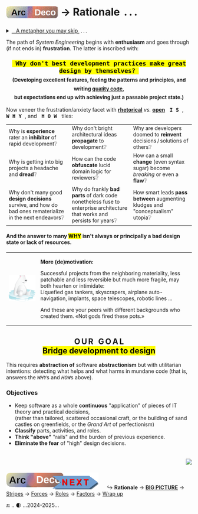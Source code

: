 # <sub>[![Arc Deco.](../../../../_rsc/_img/ArcDeco/ArcDeco-bar-h33px_rounded.png)](../../README.md)</sub> &rarr; Rationale &thinsp;.&thinsp;.&thinsp;.

<details><summary><ins>&nbsp; &nbsp;A metaphor you may skip&nbsp;</ins>&nbsp;.&thinsp;.&thinsp;.</summary>
&nbsp; &nbsp; &nbsp;.&thinsp;.&thinsp;. but (thanks) you've clicked.

<p dir="rtl">A cherry-picked <b>metaphor</b><br />simplifies explanation<br />.(at times even for readers)</p>

#### Figure of chess is a universal figure of speech...

<table><tr valign="top"><td width="50%">
<details><summary><ins>&thinsp;Who is your opponent in software?&thinsp;</ins></summary>
Users, managers, other developers, or the Architect? None ...
<p align="center"><b><samp>The &thinsp;D&thinsp;E&thinsp;V&thinsp;E&thinsp;L&thinsp;O&thinsp;P&thinsp;M&thinsp;E&thinsp;N&thinsp;T&thinsp; itself<sup>⬇️</sup></samp></b></p>
</details>
  <p><img alt="&nbsp;IT chess phantasy" src="../../../../_rsc/_img/illus/ChessIT.jpg" /></p>

🎇**Win** &thinsp;&mdash;&thinsp; pattern teasers make up frameworks. Breaking changes go light.\
The more realistic **draw** means "the controllable chaos" of development. 

Checked &thinsp;&mdash;&thinsp; principal changes are done with Woodoo programming.

Stalemate — the project works, but it's challenging to add significant features.

**Mate** &thinsp;&mdash;&thinsp; dev stops, support only. The proper time to hand the project over to another team or discuss a remake in other technologies.

_Sacrifices_ mean not team members or customers, but refactoring (to give up a piece of achieved for the better).

\___________\
<sup>⬇️</sup> **Why development?** It lures you in with shortcuts and involves you in positional traps: techno details, design trade-offs, etc.

</td><td>
  
♕♛ Learning elementary programming and the rules of the checkered strategy are both fast, enjoyable, and attainable for the masses. 
Starting programming resembles games of neophytes: <i>blitz</i> (wins follow fails), fun, and visibly improving.

♖♜ Understanding and learning principles and check patterns will prevent blunders, but not positional traps of better opponents.\
In a like manner, a keen junior will soon write good pieces of code but shaky solutions.

♗♝ Chess openings rest on studied, memorized decisions and strong theory. In software, it implies IT literacy, computer science, selection of platforms, frameworks, 
and external parts, when experimentation and creativity are abnormal.

♘♞ Then the perception of combinatory vastness and the need to think in several moves lifts the curtain of first naive impressions.\
There are only three "moves" in programming: `AND`, `OR`, `NOT` over bits, but they provide even the bigger than <code><b>&gt;</b>&thinsp;8x8</code> space for fantasies and alternative solutions.

<p>Passion wouldn't be enough to rise much higher &thinsp;&mdash;&thinsp; learning and understanding of theory become essential along with games against stronger opponents. &thinsp;&mdash;&thinsp;
The number of games or written applications won't break the ceiling.<sup>👑</sup></p>
  
In chess, theoretical roadmaps and schools lead to higher ratings, ruthlessly administering one's place. <b>Here, the metaphor breaks down.</b> 
Software ways to craftsmanship are inscrutable and assessed by eye.

___________\
<sup>👑</sup> <samp>Popular chess servers can brag about living legends (not bots) pausing for sleep only to continue incrementing an astronomical number of games. <br />Nevertheless their ELO ratings grow slightly above other amateurs.</samp>

</td></tr></table></details>

The path of _System Engineering_ begins with <b>enthusiasm</b> and goes through (if not ends in) <b>frustration</b>. The latter is inscribed with:

<h3 align="center"><b><samp><mark>&thinsp;Why don't best development practices make great design by themselves?&thinsp;</mark></b></samp><br />
<sub>(Developing excellent features, feeling the patterns and principles, and writing <a href="../../../QA/README+/code-quality.md">quality code</a>, 
  <br />but expectations end up with achieving just a passable project state.)</sub></h3>

Now veneer the frustration/anxiety facet with <ins>**rhetorical**</ins> _vs._ <ins>**open**</ins> <kbd>&thinsp;<samp><b>I&thinsp;S</b></samp>&thinsp;</kbd>, <kbd>&thinsp;<samp><b>W&thinsp;H&thinsp;Y</b></samp>&thinsp;</kbd>, and <kbd>&thinsp;<samp><b>H&thinsp;O&thinsp;W</b></samp>&thinsp;</kbd> tiles:

<table valign="center" align="center"><tr></tr><tr>
   <td width="34%">Why is <b>experience</b> rater an <b>inhibitor</b> of rapid development❔</td>
   <td width="33%">Why don't bright architectural ideas <b>propagate</b> to development❔</td>
   <td>Why are developers doomed to <b>reinvent</b> decisions&thinsp;/&thinsp;solutions of others❔</td>
</tr><tr>
   <td>Why is getting into big projects a headache and <b>dread</b>❔</td>
   <td>How can the code <b>obfuscate</b> lucid domain logic for reviewers❔</td>
   <td>How can a small <b>change</b> (even syntax sugar) become <i>breaking</i> or even a <b>flaw</b>❔</td>
</tr><tr>
   <td>Why don't many good <b>design decisions</b> survive, and how do bad ones rematerialize in the next endeavors❔</td>
   <td>Why do frankly <b>bad parts</b> of dark code nonetheless fuse to enterprise architecture that works and persists for years❔</td>
   <td>How smart leads <b>pass between</b> augmenting kludges and "conceptualism" utopia❔</td>
</tr></table>

#### And the answer to many <mark>WHY</mark> isn't always or principally a bad design state or lack of resources.

<table><tr><td><picture><img alt="&nbsp;sitting on ice" src="../../../../_rsc/_img/symbols/extinct_species.png"/></picture></td><td>
  
**More (de)motivation:**
  
Successful projects from the neighboring materiality, less patchable and less reversible but much more fragile, may both hearten or intimidate:\
Liquefied gas tankers, skyscrapers, airplane auto-navigation, implants, space telescopes, robotic lines ...

And these are your peers with different backgrounds who created them. «Not gods fired these pots.»
  
</td></tr></table>

<h2 align="center">O&thinsp;U&thinsp;R &thinsp; G&thinsp;O&thinsp;A&thinsp;L<br /> <mark>Bridge development to design</mark></h2>

This requires **abstraction of** software **abstractionism** but with utilitarian intentions: 
detecting what helps and what harms in mundane code (that is, answers the <samp><i>WHY</i></samp>s and <samp><i>HOW</i></samp>s above).

### Objectives

* Keep software as a whole **continuous** "application" of pieces of IT theory and practical decisions,\
(rather than tailored, scattered occasional craft, or the building of sand castles on greenfields, or the _Grand Art_ of perfectionism)
* **Classify** parts, activities, and roles.
* **Think "above"** "rails" and the burden of previous experience.
* **Eliminate the fear** of "high" design decisions.

<h2 align="right"><a href="../../../../pencraft/README+/quotes/README+/cornerstones.md"><img src="https://img.shields.io/badge/💡Powered-💬by_quotes-Cyan?style=flat&labelColor=CornflowerBlue&color=CornflowerBlue" /></a></h2>

[![Arc Deco.](../../../../_rsc/_img/ArcDeco/ArcDeco-bar-w250px_NEXT.png)](../../README.md) &nbsp; &nbsp; &nbsp;↪️&nbsp;**Rationale** &rarr; [**BIG&nbsp;PICTURE**](../02.BigPict/README.md) &rarr; [Stripes](../03.Stripes/README.md) &rarr; [Forces](../04.Forces/README.md) &rarr; [Roles](../05.Roles/README.md) &rarr; [Factors](../06.Factors/README.md) &rarr; [Wrap&nbsp;up](../07.Wrapping/README.md)

🔚 .. 🌒 ...2024-2025... &nbsp;
